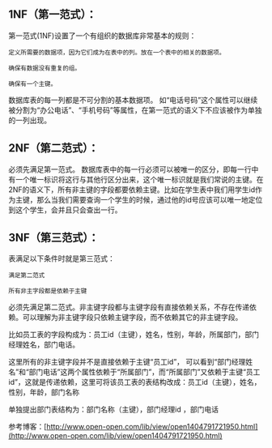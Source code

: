   ## 1NF（第一范式）：

 第一范式(1NF)设置了一个有组织的数据库非常基本的规则：

 
```
定义所需要的数据项，因为它们成为在表中的列。放在一个表中的相关的数据项。

确保有数据没有重复的组。

确保有一个主键。

```
 数据库表的每一列都是不可分割的基本数据项。 如“电话号码”这个属性可以继续被分割为“办公电话”、“手机号码”等属性，在第一范式的语义下不应该被作为单独的一列出现。

 
## 2NF（第二范式）：

 必须先满足第一范式。 数据库表中的每一行必须可以被唯一的区分，即每一行中有一个唯一标识将这行与其他行区分出来，这个唯一标识就是我们常说的主键。在2NF的语义下，所有非主键的字段都要依赖主键。比如在学生表中我们用学生id作为主键，那么当我们需要查询一个学生的时候，通过他的id号应该可以唯一地定位到这个学生，会并且只会查出一行。

 
## 3NF（第三范式）：

 表满足以下条件时就是第三范式：

 
```
满足第二范式

所有非主字段都是依赖于主键

```
 必须先满足第二范式。非主键字段都与主键字段有直接依赖关系，不存在传递依赖。可以理解为非主键字段只依赖主键字段，而不依赖其它的非主键字段。

 比如员工表的字段构成为：员工id（主键），姓名，性别，年龄，所属部门，部门经理姓名，部门电话。 

 这里所有的非主键字段并不是直接依赖于主键“员工id”， 可以看到“部门经理姓名”和“部门电话”这两个属性依赖于“所属部门”，而“所属部门”又依赖于主键“员工id”，这就是传递依赖，这里可将该员工表的表结构改成：员工id（主键），姓名，性别，年龄，部门名称

 单独提出部门表结构为：部门名称（主键），部门经理id ，部门电话

 参考博客：[http://www.open-open.com/lib/view/open1404791721950.html](http://www.open-open.com/lib/view/open1404791721950.html)

   
  